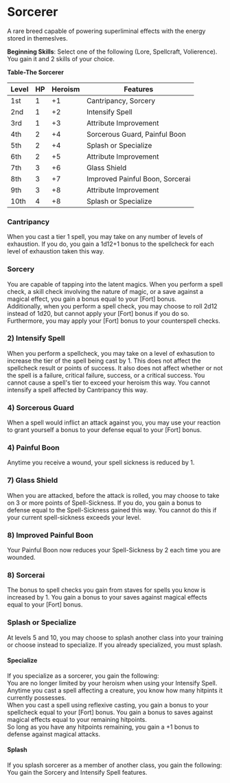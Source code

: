 # Sorcerer
A rare breed capable of powering superliminal effects with the energy stored in themeslves.

**Beginning Skills**: Select one of the following (Lore, Spellcraft, Volierence). You gain it and 2 skills of your choice.

**Table-The Sorcerer**

| Level | HP | Heroism  | Features                               |
|-------|----|----------|--------------------------------------------------|
| 1st   | 1  |    +1    | Cantripancy, Sorcery                             |
| 2nd   | 1  |    +2    | Intensify Spell                                  |
| 3rd   | 1  |    +3    | Attribute Improvement                            |
| 4th   | 2  |    +4    | Sorcerous Guard, Painful Boon                    |
| 5th   | 2  |    +4    | Splash or Specialize                             |
| 6th   | 2  |    +5    | Attribute Improvement                            |
| 7th   | 3  |    +6    | Glass Shield                                     |
| 8th   | 3  |    +7    | Improved Painful Boon, Sorcerai                  |
| 9th   | 3  |    +8    | Attribute Improvement                            |
| 10th  | 4  |    +8    | Splash or Specialize                             |


### Cantripancy
When you cast a tier 1 spell, you may take on any number of levels of exhaustion. If you do, you gain a 1d12+1 bonus to the spellcheck for each level of exhaustion taken this way.

### Sorcery
You are capable of tapping into the latent magics. When you perform a spell check, a skill check involving the nature of magic, or a save against a magical effect, you gain a bonus equal to your [Fort] bonus.  
Additionally, when you perform a spell check, you may choose to roll 2d12 instead of 1d20, but cannot apply your [Fort] bonus if you do so.  
Furthermore, you may apply your [Fort] bonus to your counterspell checks.

### 2) Intensify Spell
When you perform a spellcheck, you may take on a level of exhasution to increase the tier of the spell being cast by 1. This does not affect the spellcheck result or points of success. It also does not affect whether or not the spell is a failure, critical failure, success, or a critical success. You cannot cause a spell's tier to exceed your heroism this way. You cannot intensify a spell affected by Cantripancy this way.

### 4) Sorcerous Guard
When a spell would inflict an attack against you, you may use your reaction to grant yourself a bonus to your defense equal to your [Fort] bonus.

### 4) Painful Boon
Anytime you receive a wound, your spell sickness is reduced by 1.

### 7) Glass Shield
When you are attacked, before the attack is rolled, you may choose to take on 3 or more points of Spell-Sickness. If you do, you gain a bonus to defense equal to the Spell-Sickness gained this way. You cannot do this if your current spell-sickness exceeds your level.

### 8) Improved Painful Boon
Your Painful Boon now reduces your Spell-Sickness by 2 each time you are wounded.

### 8) Sorcerai  
The bonus to spell checks you gain from staves for spells you know is increased by 1.
You gain a bonus to your saves against magical effects equal to your [Fort] bonus.  

### Splash or Specialize
At levels 5 and 10, you may choose to splash another class into your training or choose instead to specialize. If you already specialized, you must splash.

#### Specialize
If you specialize as a sorcerer, you gain the following:  
You are no longer limited by your heroism when using your Intensify Spell.  
Anytime you cast a spell affecting a creature, you know how many hitpints it currently possesses.  
When you cast a spell using reflexive casting, you gain a bonus to your spellcheck equal to your [Fort] bonus.
You gain a bonus to saves against magical effects equal to your remaining hitpoints.  
So long as you have any hitpoints remaining, you gain a +1 bonus to defense against magical attacks.

#### Splash
If you splash sorcerer as a member of another class, you gain the following:  
You gain the Sorcery and Intensify Spell features.
